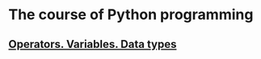 # The course of Python programming

## [Operators. Variables. Data types](https://github.com/ZabiyakaDaniil/Python/tree/main/Tasks/Python%20programming/Operators.%20Variables.%20Data%20types)

